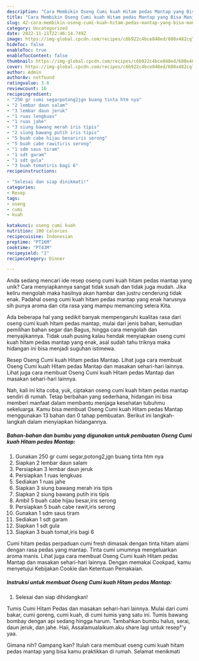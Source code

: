 ```yaml
---
description: "Cara Membikin Oseng Cumi kuah Hitam pedas Mantap yang Bisa Manjain Lidah"
title: "Cara Membikin Oseng Cumi kuah Hitam pedas Mantap yang Bisa Manjain Lidah"
slug: 42-cara-membikin-oseng-cumi-kuah-hitam-pedas-mantap-yang-bisa-manjain-lidah
category: Uncategorized
date: 2022-11-11T22:46:14.749Z
image: https://img-global.cpcdn.com/recipes/c6b922c4bce848ed/680x482cq70/oseng-cumi-kuah-hitam-pedas-mantap-foto-resep-utama.jpg
hideToc: false
enableToc: true
enableTocContent: false
thumbnail: https://img-global.cpcdn.com/recipes/c6b922c4bce848ed/680x482cq70/oseng-cumi-kuah-hitam-pedas-mantap-foto-resep-utama.jpg
cover: https://img-global.cpcdn.com/recipes/c6b922c4bce848ed/680x482cq70/oseng-cumi-kuah-hitam-pedas-mantap-foto-resep-utama.jpg
author: Admin
authorAv: notfound
ratingvalue: 3.8
reviewcount: 16
recipeingredient:
- "250 gr cumi segarpotong2jgn buang tinta htm nya"
- "2 lembar daun salam"
- "3 lembar daun jeruk"
- "1 ruas lengkuas"
- "1 ruas jahe"
- "3 siung bawang merah iris tipis"
- "2 siung bawang putih iris tipis"
- "5 buah cabe hijau besariris serong"
- "5 buah cabe rawitiris serong"
- "1 sdm saus tiram"
- "1 sdt garam"
- "1 sdt gula"
- "3 buah tomatiris bagi 6"
recipeinstructions:

- "Selesai dan siap dinikmati!"
categories:
- Resep
tags:
- oseng
- cumi
- kuah

katakunci: oseng cumi kuah 
nutrition: 100 calories
recipecuisine: Indonesian
preptime: "PT16M"
cooktime: "PT43M"
recipeyield: "1"
recipecategory: Dinner

---
```





Anda sedang mencari ide resep oseng cumi kuah hitam pedas mantap yang unik? Cara menyiapkannya sangat tidak susah dan tidak juga mudah. Jika keliru mengolah maka hasilnya akan hambar dan justru cenderung tidak enak. Padahal oseng cumi kuah hitam pedas mantap yang enak harusnya sih punya aroma dan cita rasa yang mampu memancing selera Kita.





Ada beberapa hal yang sedikit banyak mempengaruhi kualitas rasa dari oseng cumi kuah hitam pedas mantap, mulai dari jenis bahan, kemudian pemilihan bahan segar dan Bagus, hingga cara mengolah dan menyajikannya. Tidak usah pusing kalau hendak menyiapkan oseng cumi kuah hitam pedas mantap yang enak,      asal sudah tahu triknya maka hidangan ini bisa menjadi suguhan istimewa.














Resep Oseng Cumi kuah Hitam pedas Mantap. Lihat juga cara membuat Oseng Cumi kuah Hitam pedas Mantap dan masakan sehari-hari lainnya. Lihat juga cara membuat Oseng Cumi kuah Hitam pedas Mantap dan masakan sehari-hari lainnya.






Nah, kali ini kita coba, yuk, ciptakan oseng cumi kuah hitam pedas mantap sendiri di rumah. Tetap berbahan yang sederhana, hidangan ini bisa memberi manfaat dalam membantu menjaga kesehatan tubuhmu sekeluarga. Kamu bisa membuat Oseng Cumi kuah Hitam pedas Mantap menggunakan 13 bahan dan 0 tahap pembuatan. Berikut ini langkah-langkah dalam menyiapkan hidangannya.

<!--inarticleads1-->

##### Bahan-bahan dan bumbu yang digunakan untuk pembuatan Oseng Cumi kuah Hitam pedas Mantap:

1. Gunakan 250 gr cumi segar,potong2,jgn buang tinta htm nya
1. Siapkan 2 lembar daun salam
1. Persiapkan 3 lembar daun jeruk
1. Persiapkan 1 ruas lengkuas
1. Sediakan 1 ruas jahe
1. Siapkan 3 siung bawang merah iris tipis
1. Siapkan 2 siung bawang putih iris tipis
1. Ambil 5 buah cabe hijau besar,iris serong
1. Persiapkan 5 buah cabe rawit,iris serong
1. Gunakan 1 sdm saus tiram
1. Sediakan 1 sdt garam
1. Siapkan 1 sdt gula
1. Siapkan 3 buah tomat,iris bagi 6


Cumi hitam pedas perpaduan cumi fresh dimasak dengan tinta hitam alami dengan rasa pedas yang mantap. Tinta cumi umumnya mengeluarkan aroma manis. Lihat juga cara membuat Oseng Cumi kuah Hitam pedas Mantap dan masakan sehari-hari lainnya. Dengan memakai Cookpad, kamu menyetujui Kebijakan Cookie dan Ketentuan Pemakaian. 

<!--inarticleads2-->

##### Instruksi untuk membuat Oseng Cumi kuah Hitam pedas Mantap:


1. Selesai dan siap dihidangkan!

Tumis Cumi Hitam Pedas dan masakan sehari-hari lainnya. Mulai dari cumi bakar, cumi goreng, cumi kuah, di cumi tumis yang satu ini. Tumis bawang bombay dengan api sedang hingga harum. Tambahkan bumbu halus, serai, daun jeruk, dan jahe. Haii, Assalamualaikum.aku share lagi untuk resep²&#39;y yaa. 

Gimana nih? Gampang kan? Itulah cara membuat oseng cumi kuah hitam pedas mantap yang bisa kamu praktikkan di rumah. Selamat menikmati

